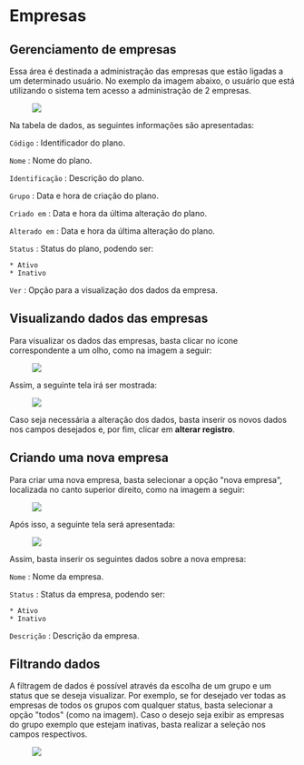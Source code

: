 # Empresas

## Gerenciamento de empresas

Essa área é destinada a administração das empresas que estão ligadas a um determinado usuário. No exemplo da imagem abaixo, o usuário que está utilizando o sistema tem acesso a administração de 2 empresas.

<figure class="images">
    <img src="../../../../assets/prints-operacional/empresas.jpg" />
</figure>

Na tabela de dados, as seguintes informações são apresentadas:

`Código`
: Identificador do plano.

`Nome`
: Nome do plano.

`Identificação`
: Descrição do plano.

`Grupo`
: Data e hora de criação do plano.

`Criado em`
: Data e hora da última alteração do plano.

`Alterado em`
: Data e hora da última alteração do plano.

`Status`
: Status do plano, podendo ser:

    * Ativo
    * Inativo

`Ver`
: Opção para a visualização dos dados da empresa.

## Visualizando dados das empresas

Para visualizar os dados das empresas, basta clicar no ícone correspondente a um olho, como na imagem a seguir:

<figure class="images">
    <img src="../../../../assets/prints-operacional/modulos-olho.jpg" />
</figure>

Assim, a seguinte tela irá ser mostrada:

<figure class="images">
    <img src="../../../../assets/prints-operacional/empresas-visualizando.jpg" />
</figure>

Caso seja necessária a alteração dos dados, basta inserir os novos dados nos campos desejados e, por fim, clicar em **alterar registro**.

## Criando uma nova empresa

Para criar uma nova empresa, basta selecionar a opção "nova empresa", localizada no canto superior direito, como na imagem a seguir:

<figure class="images">
    <img src="../../../../assets/prints-operacional/empresas-botao-novo.jpg" />
</figure>

Após isso, a seguinte tela será apresentada:

<figure class="images">
    <img src="../../../../assets/prints-operacional/empresas-novo.jpg" />
</figure>

Assim, basta inserir os seguintes dados sobre a nova empresa:

`Nome`
: Nome da empresa.

`Status`
: Status da empresa, podendo ser:

    * Ativo
    * Inativo

`Descrição`
: Descrição da empresa.

## Filtrando dados

A filtragem de dados é possível através da escolha de um grupo e um status que se deseja visualizar. Por exemplo, se for desejado ver todas as empresas de todos os grupos com qualquer status, basta selecionar a opção "todos" (como na imagem). Caso o desejo seja exibir as empresas do grupo exemplo que estejam inativas, basta realizar a seleção nos campos respectivos.

<figure class="images">
    <img src="../../../../assets/prints-operacional/empresas-filtro.jpg" />
</figure>